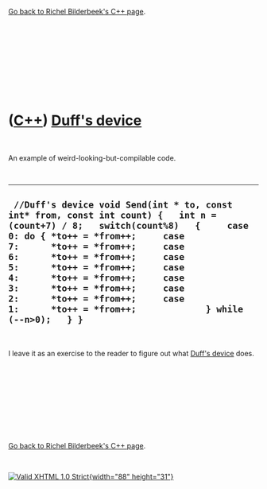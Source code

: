 

[Go back to Richel Bilderbeek's C++ page](Cpp.htm).

 

 

 

 

 

([C++](Cpp.htm)) [Duff's device](CppDuffsDevice.htm)
====================================================

 

An example of weird-looking-but-compilable code.

 

  ----------------------------------------------------------------------------------------------------------------------------------------------------------------------------------------------------------------------------------------------------------------------------------------------------------------------------------------------------------------------------------------------------------------------------------------------
  ` //Duff's device void Send(int * to, const int* from, const int count) {   int n = (count+7) / 8;   switch(count%8)   {     case 0: do { *to++ = *from++;     case 7:      *to++ = *from++;     case 6:      *to++ = *from++;     case 5:      *to++ = *from++;     case 4:      *to++ = *from++;     case 3:      *to++ = *from++;     case 2:      *to++ = *from++;     case 1:      *to++ = *from++;             } while (--n>0);   } }`
  ----------------------------------------------------------------------------------------------------------------------------------------------------------------------------------------------------------------------------------------------------------------------------------------------------------------------------------------------------------------------------------------------------------------------------------------------

 

I leave it as an exercise to the reader to figure out what [Duff's
device](CppDuffsDevice.htm) does.

 

 

 

 

 

[Go back to Richel Bilderbeek's C++ page](Cpp.htm).



 

[![Valid XHTML 1.0 Strict](valid-xhtml10.png){width="88"
height="31"}](http://validator.w3.org/check?uri=referer)
